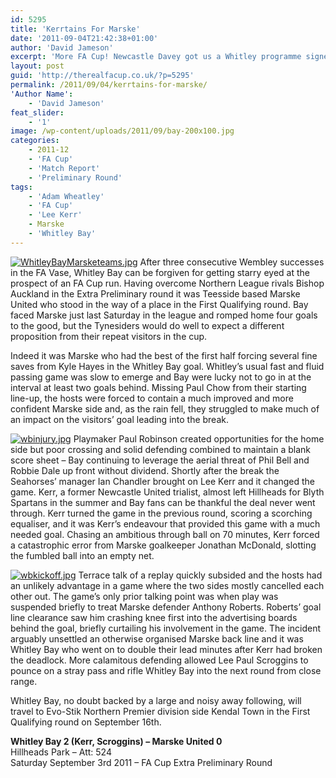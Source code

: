 ```yaml
---
id: 5295
title: 'Kerrtains For Marske'
date: '2011-09-04T21:42:38+01:00'
author: 'David Jameson'
excerpt: 'More FA Cup! Newcastle Davey got us a Whitley programme signed by two of Bay''s Wembley FA Vase heroes. He could write "Pooooooh" all over this site for all we care but, as it happens, he''s better than that. Whitley Bay 2-0 Marske.'
layout: post
guid: 'http://therealfacup.co.uk/?p=5295'
permalink: /2011/09/04/kerrtains-for-marske/
'Author Name':
    - 'David Jameson'
feat_slider:
    - '1'
image: /wp-content/uploads/2011/09/bay-200x100.jpg
categories:
    - 2011-12
    - 'FA Cup'
    - 'Match Report'
    - 'Preliminary Round'
tags:
    - 'Adam Wheatley'
    - 'FA Cup'
    - 'Lee Kerr'
    - Marske
    - 'Whitley Bay'
---
```


[![WhitleyBayMarsketeams.jpg](http://lh5.ggpht.com/-JD8h3inOLI4/TmPdm58y-OI/AAAAAAAAAWs/Vw6GqXSjidY/h320/WhitleyBayMarsketeams.jpg)](http://lh5.ggpht.com/-JD8h3inOLI4/TmPdm58y-OI/AAAAAAAAAWs/Vw6GqXSjidY/w800/WhitleyBayMarsketeams.jpg) After three consecutive Wembley successes in the FA Vase, Whitley Bay can be forgiven for getting starry eyed at the prospect of an FA Cup run. Having overcome Northern League rivals Bishop Auckland in the Extra Preliminary round it was Teesside based Marske United who stood in the way of a place in the First Qualifying round. Bay faced Marske just last Saturday in the league and romped home four goals to the good, but the Tynesiders would do well to expect a different proposition from their repeat visitors in the cup.

Indeed it was Marske who had the best of the first half forcing several fine saves from Kyle Hayes in the Whitley Bay goal. Whitley’s usual fast and fluid passing game was slow to emerge and Bay were lucky not to go in at the interval at least two goals behind. Missing Paul Chow from their starting line-up, the hosts were forced to contain a much improved and more confident Marske side and, as the rain fell, they struggled to make much of an impact on the visitors’ goal leading into the break.

[![wbinjury.jpg](http://lh6.ggpht.com/-iBoZKxzsXiE/TmPdnqrs_TI/AAAAAAAAAWc/tJ62AXShvZw/h320/wbinjury.jpg)](http://lh6.ggpht.com/-iBoZKxzsXiE/TmPdnqrs_TI/AAAAAAAAAWc/tJ62AXShvZw/w800/wbinjury.jpg) Playmaker Paul Robinson created opportunities for the home side but poor crossing and solid defending combined to maintain a blank score sheet – Bay continuing to leverage the aerial threat of Phil Bell and Robbie Dale up front without dividend. Shortly after the break the Seahorses’ manager Ian Chandler brought on Lee Kerr and it changed the game. Kerr, a former Newcastle United trialist, almost left Hillheads for Blyth Spartans in the summer and Bay fans can be thankful the deal never went through. Kerr turned the game in the previous round, scoring a scorching equaliser, and it was Kerr’s endeavour that provided this game with a much needed goal. Chasing an ambitious through ball on 70 minutes, Kerr forced a catastrophic error from Marske goalkeeper Jonathan McDonald, slotting the fumbled ball into an empty net.

[![wbkickoff.jpg](http://lh5.ggpht.com/-PsFlwjQdCFw/TmPdn27a9RI/AAAAAAAAAWg/oTm70CckY1I/h320/wbkickoff.jpg)](http://lh5.ggpht.com/-PsFlwjQdCFw/TmPdn27a9RI/AAAAAAAAAWg/oTm70CckY1I/w800/wbkickoff.jpg) Terrace talk of a replay quickly subsided and the hosts had an unlikely advantage in a game where the two sides mostly cancelled each other out. The game’s only prior talking point was when play was suspended briefly to treat Marske defender Anthony Roberts. Roberts’ goal line clearance saw him crashing knee first into the advertising boards behind the goal, briefly curtailing his involvement in the game. The incident arguably unsettled an otherwise organised Marske back line and it was Whitley Bay who went on to double their lead minutes after Kerr had broken the deadlock. More calamitous defending allowed Lee Paul Scroggins to pounce on a stray pass and rifle Whitley Bay into the next round from close range.

Whitley Bay, no doubt backed by a large and noisy away following, will travel to Evo-Stik Northern Premier division side Kendal Town in the First Qualifying round on September 16th.

**Whitley Bay 2 (Kerr, Scroggins) – Marske United 0**  
Hillheads Park – Att: 524  
Saturday September 3rd 2011 – FA Cup Extra Preliminary Round